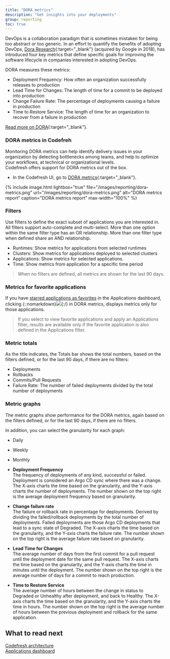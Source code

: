 ```yaml
---
title: "DORA metrics"
description: "Get insights into your deployments"
group: reporting
toc: true
---
```


DevOps is a collaboration paradigm that is sometimes mistaken for being too abstract or too generic. In an effort to quantify the benefits of adopting DevOps, [Dora Research](https://www.devops-research.com/research.html#capabilities){:target="\_blank"} (acquired by Google in 2018), has introduced four key metrics that define specific goals for improving the software lifecycle in companies interested in adopting DevOps.

DORA measures these metrics:

* Deployment Frequency: How often an organization successfully releases to production
* Lead Time for Changes: The length of time for a commit to be deployed into production
* Change Failure Rate: The percentage of deployments causing a failure in production
* Time to Restore Service: The length of time for an organization to recover from a failure in production

[Read more on DORA](https://cloud.google.com/blog/products/devops-sre/using-the-four-keys-to-measure-your-devops-performance){:target="\_blank"}. 

### DORA metrics in Codefreh

Monitoring DORA metrics can help identify delivery issues in your organization by detecting bottlenecks among teams, and help to optimize your workflows, at technical or organizational levels.  
Codefresh offers support for DORA metrics out of the box.  

* In the Codefresh UI, go to [DORA metrics](https://g.codefresh.io/2.0/dora-dashboard/dora){:target="\_blank"}. 

{% include
image.html
lightbox="true"
file="/images/reporting/dora-metrics.png"
url="/images/reporting/dora-metrics.png"
alt="DORA metrics report"
caption="DORA metrics report"
max-width="100%"
%}

### Filters

Use filters to define the exact subset of applications you are interested in. All filters support auto-complete and multi-select. 
More than one option within the same filter type has an OR relationship. More than one filter type when defined share an AND relationship. 

* Runtimes: Show metrics for applications from selected runtimes 
* Clusters: Show metrics for applications deployed to selected clusters
* Applications: Show metrics for selected applications. 
* Time: Show metrics from application for a specific time period

> When no filters are defined, all metrics are shown for the last 90 days. 

### Metrics for favorite applications
If you have [starred applications as favorites]({{site.baseurl}}/docs/deployment/applications-dashboard/#filters-and-favorites) in the Applications dashboard, clicking {::nomarkdown}<img src="../../../images/icons/icon-mark-favorite.png?display=inline-block">{:/} in DORA metrics, displays metrics only for those applications.    

> If you select to view favorite applications and apply an Applications filter, results are available only if the favorite application is also defined in the Applications filter.


### Metric totals
As the title indicates, the Totals bar shows the total numbers, based on the filters defined, or for the last 90 days, if there are no filters:

* Deployments
* Rollbacks
* Commits/Pull Requests
* Failure Rate: The number of failed deployments divided by the total number of deployments

### Metric graphs
The metric graphs show performance for the DORA metrics, again based on the filters defined, or for the last 90 days, if there are no filters. 

In addition, you can select the granularity for each graph:

* Daily 
* Weekly
* Monthly



* **Deployment Frequency**  
  The frequency of deployments of any kind, successful or failed. Deployment is considered an Argo CD sync where there was a change. The X-axis charts the time based on the granularity, and the Y-axis charts the number of deployments. The number shown on the top right is the average deployment frequency based on granularity.  

* **Change failure rate**  
  The failure or rollback rate in percentage for deployments. Derived by dividing the failed/rollback deployments by the total number of deployments. Failed deployments are those Argo CD deployments that lead to a sync state of Degraded. The X-axis charts the time based on the granularity, and the Y-axis charts the failure rate. The number shown on the top right is the average failure rate based on granularity.  

* **Lead Time for Changes**  
  The average number of days from the first commit for a pull request until the deployment date for the same pull request. The X-axis charts the time based on the granularity, and the Y-axis charts the time in minutes until the deployment. The number shown on the top right is the average number of days for a commit to reach production.  

* **Time to Restore Service**  
  The average number of hours between the change in status to Degraded or Unhealthy after deployment, and back to Healthy. The X-axis charts the time based on the granularity, and the Y-axis charts the time in hours. The number shown on the top right is the average number of hours between the previous deployment and rollback for the same application.

## What to read next  
[Codefresh architecture]({{site.baseurl}}/docs/getting-started/architecture/)  
[Applications dashboard]({{site.baseurl}}/docs/deployment/applications-dashboard/)

